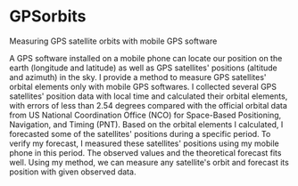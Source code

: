 # GPSorbits

Measuring GPS satellite orbits with mobile GPS software

A GPS software installed on a mobile phone can locate our position on the earth (longitude and latitude) as well as GPS satellites' positions (altitude and azimuth) in the sky. I provide a method to measure GPS satellites' orbital elements only with mobile GPS softwares. I collected several GPS satellites' position data with local time and calculated their orbital elements, with errors of less than 2.54 degrees compared with the official orbital data from US National Coordination Office (NCO) for Space-Based Positioning, Navigation, and Timing (PNT). Based on the orbital elements I calculated, I forecasted some of the satellites' positions during a specific period. To verify my forecast, I measured these satellites' positions using my mobile phone in this period. The observed values and the theoretical forecast fits well. Using my method, we can measure any satellite's orbit and forecast its position with given observed data.

